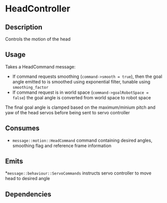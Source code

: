 HeadController
=============

## Description

Controls the motion of the head

## Usage

Takes a HeadCommand message:

- If command requests smoothing (`command->smooth = true`), then the goal angle emitted to is smoothed using exponential filter, tunable using `smoothing_factor`
- If command request is in world space (`command->goalRobotSpace = false`) the goal angle is converted from world space to robot space

The final goal angle is clamped based on the maximum/minium pitch and yaw of the head servos before being sent to servo controller

## Consumes

* `message::motion::HeadCommand` command containing desired angles, smoothing flag and reference frame information

## Emits

*`message::behaviour::ServoCommands` instructs servo controller to move head to desired angle

## Dependencies
